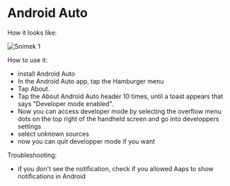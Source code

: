 # Android Auto

How it looks like:

![Snímek 1](../images/Android-auto1.png)

How to use it:

* install Android Auto
* In the Android Auto app, tap the Hamburger menu
* Tap About.
* Tap the About Android Auto header 10 times, until a toast appears that says "Developer mode enabled".
* Now you can access developer mode by selecting the overflow menu dots on the top right of the handheld screen and go into developpers settings
* select unknown sources
* now you can quit developper mode if you want

Troubleshooting:

* if you don't see the notification, check if you allowed Aaps to show notifications in Android